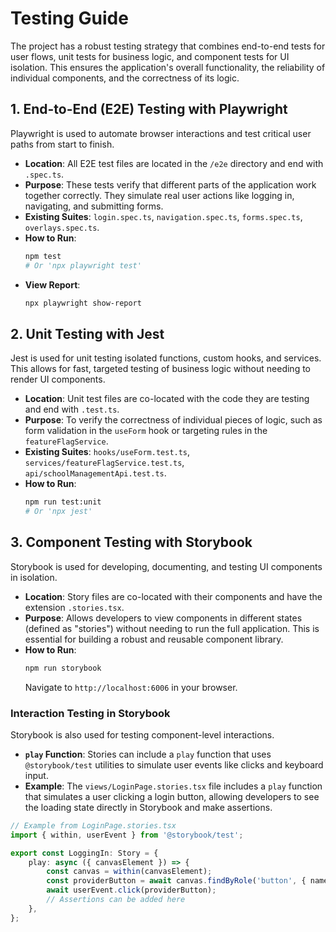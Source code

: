 # Testing Guide

The project has a robust testing strategy that combines end-to-end tests for user flows, unit tests for business logic, and component tests for UI isolation. This ensures the application's overall functionality, the reliability of individual components, and the correctness of its logic.

## 1. End-to-End (E2E) Testing with Playwright

Playwright is used to automate browser interactions and test critical user paths from start to finish.

-   **Location**: All E2E test files are located in the `/e2e` directory and end with `.spec.ts`.
-   **Purpose**: These tests verify that different parts of the application work together correctly. They simulate real user actions like logging in, navigating, and submitting forms.
-   **Existing Suites**: `login.spec.ts`, `navigation.spec.ts`, `forms.spec.ts`, `overlays.spec.ts`.
-   **How to Run**:
    ```bash
    npm test
    # Or 'npx playwright test'
    ```
-   **View Report**:
    ```bash
    npx playwright show-report
    ```

## 2. Unit Testing with Jest

Jest is used for unit testing isolated functions, custom hooks, and services. This allows for fast, targeted testing of business logic without needing to render UI components.

-   **Location**: Unit test files are co-located with the code they are testing and end with `.test.ts`.
-   **Purpose**: To verify the correctness of individual pieces of logic, such as form validation in the `useForm` hook or targeting rules in the `featureFlagService`.
-   **Existing Suites**: `hooks/useForm.test.ts`, `services/featureFlagService.test.ts`, `api/schoolManagementApi.test.ts`.
-   **How to Run**:
    ```bash
    npm run test:unit
    # Or 'npx jest'
    ```

## 3. Component Testing with Storybook

Storybook is used for developing, documenting, and testing UI components in isolation.

-   **Location**: Story files are co-located with their components and have the extension `.stories.tsx`.
-   **Purpose**: Allows developers to view components in different states (defined as "stories") without needing to run the full application. This is essential for building a robust and reusable component library.
-   **How to Run**:
    ```bash
    npm run storybook
    ```
    Navigate to `http://localhost:6006` in your browser.

### Interaction Testing in Storybook

Storybook is also used for testing component-level interactions.

-   **`play` Function**: Stories can include a `play` function that uses `@storybook/test` utilities to simulate user events like clicks and keyboard input.
-   **Example**: The `views/LoginPage.stories.tsx` file includes a `play` function that simulates a user clicking a login button, allowing developers to see the loading state directly in Storybook and make assertions.

```typescript
// Example from LoginPage.stories.tsx
import { within, userEvent } from '@storybook/test';

export const LoggingIn: Story = {
    play: async ({ canvasElement }) => {
        const canvas = within(canvasElement);
        const providerButton = await canvas.findByRole('button', { name: 'Provider' });
        await userEvent.click(providerButton);
        // Assertions can be added here
    },
};
```
